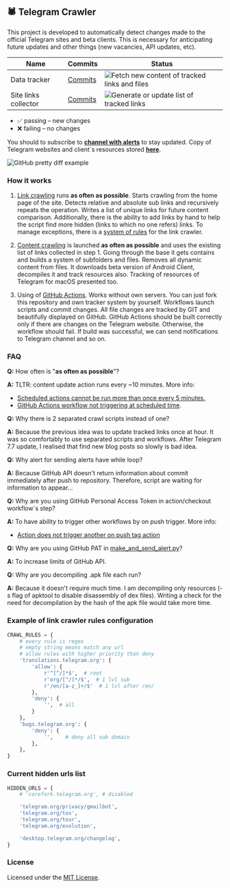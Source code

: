## 🕷 Telegram Crawler

This project is developed to automatically detect changes made 
to the official Telegram sites and beta clients. This is necessary for 
anticipating future updates and other things 
(new vacancies, API updates, etc).

| Name                 | Commits  | Status                                                                                                                                                        |
|----------------------| -------- |---------------------------------------------------------------------------------------------------------------------------------------------------------------|
| Data tracker         | [Commits](https://github.com/MarshalX/telegram-crawler/commits/data)  | ![Fetch new content of tracked links and files](https://github.com/MarshalX/telegram-crawler/actions/workflows/make_files_tree.yml/badge.svg?branch=main)     |
| Site links collector | [Commits](https://github.com/MarshalX/telegram-crawler/commits/main/tracked_links.txt)  | ![Generate or update list of tracked links](https://github.com/MarshalX/telegram-crawler/actions/workflows/make_tracked_links_list.yml/badge.svg?branch=main) |

* ✅ passing – new changes
* ❌ failing – no changes

You should to subscribe to **[channel with alerts](https://t.me/tgcrawl)** to stay updated.
Copy of Telegram websites and client`s resources stored **[here](https://github.com/MarshalX/telegram-crawler/tree/data/data)**.

![GitHub pretty diff example](https://i.imgur.com/BK8UAju.png)

### How it works

1. [Link crawling](make_tracked_links_list.py) runs **as often as possible**. 
   Starts crawling from the home page of the site. 
   Detects relative and absolute sub links and recursively repeats the operation. 
   Writes a list of unique links for future content comparison. 
   Additionally, there is the ability to add links by hand to help the script 
   find more hidden (links to which no one refers) links. To manage exceptions,
   there is a [system of rules](#example-of-link-crawler-rules-configuration)
   for the link crawler.

2. [Content crawling](make_files_tree.py) is launched **as often as 
   possible** and uses the existing list of links collected in step 1. 
   Going through the base it gets contains and builds a system of subfolders 
   and files. Removes all dynamic content from files. It downloads beta version 
   of Android Client, decompiles it and track resources also. Tracking of 
   resources of Telegram for macOS presented too.

3. Using of [GitHub Actions](.github/workflows/). Works without own servers.
   You can just fork this repository and own tracker system by yourself.
   Workflows launch scripts and commit changes. All file changes are tracked 
   by GIT and beautifully displayed on GitHub. GitHub Actions should be built
   correctly only if there are changes on the Telegram website. Otherwise, the 
   workflow should fail. If build was successful, we can send notifications to 
   Telegram channel and so on.

### FAQ

**Q:** How often is "**as often as possible**"?

**A:** TLTR: content update action runs every ~10 minutes. More info:
- [Scheduled actions cannot be run more than once every 5 minutes.](https://github.blog/changelog/2019-11-01-github-actions-scheduled-jobs-maximum-frequency-is-changing/)
- [GitHub Actions workflow not triggering at scheduled time](https://upptime.js.org/blog/2021/01/22/github-actions-schedule-not-working/).

**Q:** Why there is 2 separated crawl scripts instead of one?

**A:** Because the previous idea was to update tracked links once at hour.
It was so comfortably to use separated scripts and workflows.
After Telegram 7.7 update, I realised that find new blog posts so slowly is bad idea.

**Q:** Why alert for sending alerts have while loop?

**A:** Because GitHub API doesn't return information about commit immediately 
after push to repository. Therefore, script are waiting for information to appear...

**Q:** Why are you using GitHub Personal Access Token in action/checkout workflow`s step?

**A:** To have ability to trigger other workflows by on push trigger. More info:
- [Action does not trigger another on push tag action ](https://github.community/t/action-does-not-trigger-another-on-push-tag-action/17148)

**Q:** Why are you using GitHub PAT in [make_and_send_alert.py](make_and_send_alert.py)?

**A:** To increase limits of GitHub API.

**Q:** Why are you decompiling .apk file each run?

**A:** Because it doesn't require much time. I am decompiling only 
resources (-s flag of apktool to disable disassembly of dex files). 
Writing a check for the need for decompilation by the hash of the apk file 
would take more time.

### Example of link crawler rules configuration

```python
CRAWL_RULES = {
    # every rule is regex
    # empty string means match any url
    # allow rules with higher priority than deny
    'translations.telegram.org': {
        'allow': {
            r'^[^/]*$',  # root
            r'org/[^/]*/$',  # 1 lvl sub
            r'/en/[a-z_]+/$'  # 1 lvl after /en/
        },
        'deny': {
            '',  # all
        }
    },
    'bugs.telegram.org': {
        'deny': {
            '',    # deny all sub domain
        },
    },
}
```

### Current hidden urls list

```python
HIDDEN_URLS = {
    # 'corefork.telegram.org', # disabled

    'telegram.org/privacy/gmailbot',
    'telegram.org/tos',
    'telegram.org/tour',
    'telegram.org/evolution',

    'desktop.telegram.org/changelog',
}
```

### License

Licensed under the [MIT License](LICENSE).
